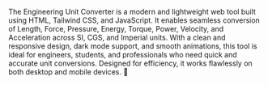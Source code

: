 The Engineering Unit Converter is a modern and lightweight web tool built using HTML, Tailwind CSS, and JavaScript. It enables seamless conversion of Length, Force, Pressure, Energy, Torque, Power, Velocity, and Acceleration across SI, CGS, and Imperial units. With a clean and responsive design, dark mode support, and smooth animations, this tool is ideal for engineers, students, and professionals who need quick and accurate unit conversions. Designed for efficiency, it works flawlessly on both desktop and mobile devices. 🚀
